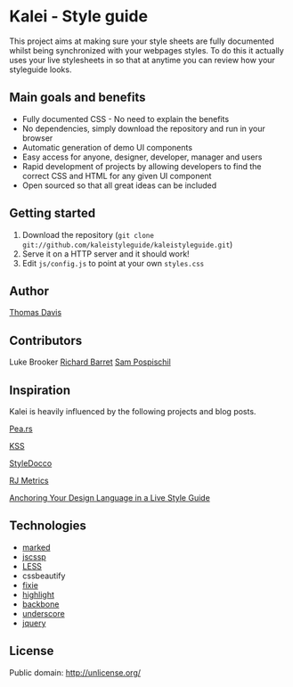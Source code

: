 # Kalei - Style guide

This project aims at making sure your style sheets are fully documented whilst being synchronized with your webpages styles. To do this it actually uses your live stylesheets in so that at anytime you can review how your styleguide looks.


## Main goals and benefits

* Fully documented CSS - No need to explain the benefits
* No dependencies, simply download the repository and run in your browser
* Automatic generation of demo UI components
* Easy access for anyone, designer, developer, manager and users
* Rapid development of projects by allowing developers to find the correct CSS and HTML for any given UI component
* Open sourced so that all great ideas can be included





## Getting started

1. Download the repository (`git clone git://github.com/kaleistyleguide/kaleistyleguide.git`)
2. Serve it on a HTTP server and it should work!
3. Edit `js/config.js` to point at your own `styles.css`


## Author

[Thomas Davis](http://thomasdavis.github.com)

## Contributors

Luke Brooker
[Richard Barret](http://richardbarrett.github.io)
[Sam Pospischil](http://pospi.spadgos.com)



## Inspiration

Kalei is heavily influenced by the following projects and blog posts.

[Pea.rs](http://pea.rs/)

[KSS](http://warpspire.com/posts/kss/)

[StyleDocco](http://jacobrask.github.com/styledocco/)

[RJ Metrics](http://blog.rjmetrics.com/2012/02/20/our-living-style-guide-writing-maintainable-htmlcss/)

[Anchoring Your Design Language in a Live Style Guide](http://uxmag.com/articles/anchoring-your-design-language-in-a-live-style-guide)


## Technologies

* [marked](https://github.com/chjj/marked)
* [jscssp](http://www.glazman.org/JSCSSP/)
* [LESS](http://lesscss.org/)
* cssbeautify
* [fixie](http://fixiejs.com/)
* [highlight](http://softwaremaniacs.org/soft/highlight/en/)
* [backbone](http://backbonejs.org/)
* [underscore](http://underscorejs.org/)
* [jquery](http://jquery.com)

## License

Public domain: http://unlicense.org/
